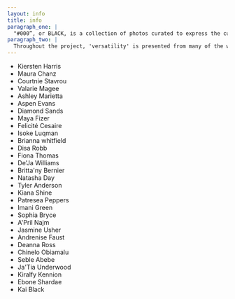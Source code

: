 ```yaml
---
layout: info
title: info
paragraph_one: |
  "#000”, or BLACK, is a collection of photos curated to express the cultural appreciation of the women owning their true self through their hair. Each woman presented in this series opened up about their hair journey exuding love and passion through each loop and coiled-strand as they worked toward a healthy relationship and understanding of their hair.
paragraph_two: |
  Throughout the project, 'versatility' is presented from many of the women and reflects my vision as to bring inspiration to those who are figuring out their path.
---
```


* Kiersten Harris
* Maura Chanz
* Courtnie Stavrou 
* Valarie Magee
* Ashley Marietta
* Aspen Evans
* Diamond Sands
* Maya Fizer
* Felicité Cesaire
* Isoke Luqman
* Brianna whitfield 
* Disa Robb
* Fiona Thomas 
* De'Ja Williams
* Britta'ny Bernier
* Natasha Day
* Tyler Anderson
* Kiana Shine
* Patresea Peppers
* Imani Green
* Sophia Bryce
* A'Pril Najm
* Jasmine Usher
* Andrenise Faust
* Deanna Ross
* Chinelo Obiamalu
* Seble Abebe
* Ja'Tia Underwood 
* Kiralfy Kennion
* Ebone Shardae
* Kai Black
